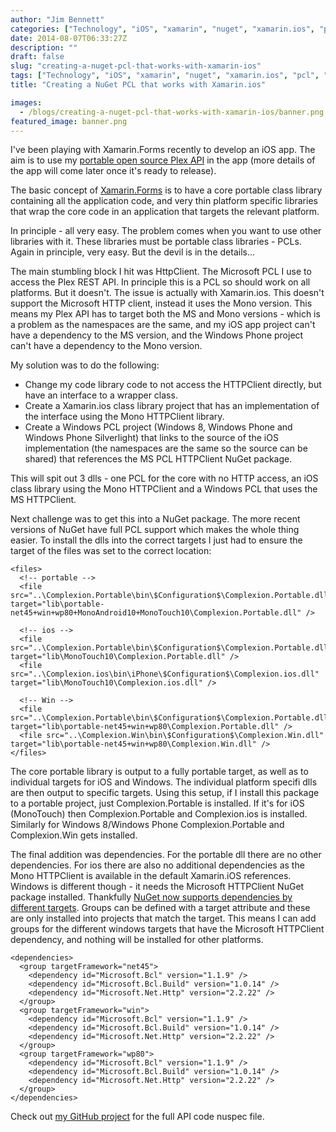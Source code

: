 ```yaml
---
author: "Jim Bennett"
categories: ["Technology", "iOS", "xamarin", "nuget", "xamarin.ios", "pcl", "nuspec", "httpclient", "portable class library"]
date: 2014-08-07T06:33:27Z
description: ""
draft: false
slug: "creating-a-nuget-pcl-that-works-with-xamarin-ios"
tags: ["Technology", "iOS", "xamarin", "nuget", "xamarin.ios", "pcl", "nuspec", "httpclient", "portable class library"]
title: "Creating a NuGet PCL that works with Xamarin.ios"

images:
  - /blogs/creating-a-nuget-pcl-that-works-with-xamarin-ios/banner.png
featured_image: banner.png
---
```



I've been playing with Xamarin.Forms recently to develop an iOS app.  The aim is to use my [portable open source Plex API](https://github.com/jimbobbennett/ComPlexion) in the app (more details of the app will come later once it's ready to release).

The basic concept of [Xamarin.Forms](http://xamarin.com/forms) is to have a core portable class library containing all the application code, and very thin platform specific libraries that wrap the core code in an application that targets the relevant platform.

In principle - all very easy.  The problem comes when you want to use other libraries with it.  These libraries must be portable class libraries - PCLs.  Again in principle, very easy.  But the devil is in the details...

The main stumbling block I hit was HttpClient.  The Microsoft PCL I use to access the Plex REST API.  In principle this is a PCL so should work on all platforms.  But it doesn't.
The issue is actually with Xamarin.ios.  This doesn't support the Microsoft HTTP client, instead it uses the Mono version.  This means my Plex API has to target both the MS and Mono versions - which is a problem as the namespaces are the same, and my iOS app project can't have a dependency to the MS version, and the Windows Phone project can't have a dependency to the Mono version.

My solution was to do the following:

* Change my code library code to not access the HTTPClient directly, but have an interface to a wrapper class.
* Create a Xamarin.ios class library project that has an implementation of the interface using the Mono HTTPClient library.
* Create a Windows PCL project (Windows 8, Windows Phone and Windows Phone Silverlight) that links to the source of the iOS implementation (the namespaces are the same so the source can be shared) that references the MS PCL HTTPClient NuGet package.

This will spit out 3 dlls - one PCL for the core with no HTTP access, an iOS class library using the Mono HTTPClient and a Windows PCL that uses the MS HTTPClient.

Next challenge was to get this into a NuGet package.  The more recent versions of NuGet have full PCL support which makes the whole thing easier.
To install the dlls into the correct targets I just had to ensure the target of the files was set to the correct location:

```
<files>
  <!-- portable -->
  <file src="..\Complexion.Portable\bin\$Configuration$\Complexion.Portable.dll" target="lib\portable-net45+win+wp80+MonoAndroid10+MonoTouch10\Complexion.Portable.dll" />
    
  <!-- ios -->
  <file src="..\Complexion.Portable\bin\$Configuration$\Complexion.Portable.dll" target="lib\MonoTouch10\Complexion.Portable.dll" />
  <file src="..\Complexion.ios\bin\iPhone\$Configuration$\Complexion.ios.dll" target="lib\MonoTouch10\Complexion.ios.dll" />
    
  <!-- Win -->
  <file src="..\Complexion.Portable\bin\$Configuration$\Complexion.Portable.dll" target="lib\portable-net45+win+wp80\Complexion.Portable.dll" />
  <file src="..\Complexion.Win\bin\$Configuration$\Complexion.Win.dll" target="lib\portable-net45+win+wp80\Complexion.Win.dll" />
</files>
```

The core portable library is output to a fully portable target, as well as to individual targets for iOS and Windows.  The individual platform specifi dlls are then output to specific targets.  Using this setup, if I install this package to a portable project, just Complexion.Portable is installed.  If it's for iOS (MonoTouch) then Complexion.Portable and Complexion.ios is installed.  Similarly for Windows 8/Windows Phone Complexion.Portable and Complexion.Win gets installed.

The final addition was dependencies.  For the portable dll there are no other dependencies.  For ios there are also no additional dependencies as the Mono HTTPClient is available in the default Xamarin.iOS references.  Windows is different though - it needs the Microsoft HTTPClient NuGet package installed.
Thankfully [NuGet now supports dependencies by different targets](http://docs.nuget.org/docs/reference/nuspec-reference#Specifying_Dependencies_in_version_2.0_and_above).  Groups can be defined with a target attribute and these are only installed into projects that match the target.  This means I can add groups for the different windows targets that have the Microsoft HTTPClient dependency, and nothing will be installed for other platforms.

```
<dependencies>
  <group targetFramework="net45">
    <dependency id="Microsoft.Bcl" version="1.1.9" />
    <dependency id="Microsoft.Bcl.Build" version="1.0.14" />
    <dependency id="Microsoft.Net.Http" version="2.2.22" />
  </group>
  <group targetFramework="win">
    <dependency id="Microsoft.Bcl" version="1.1.9" />
    <dependency id="Microsoft.Bcl.Build" version="1.0.14" />
    <dependency id="Microsoft.Net.Http" version="2.2.22" />
  </group>
  <group targetFramework="wp80">
    <dependency id="Microsoft.Bcl" version="1.1.9" />
    <dependency id="Microsoft.Bcl.Build" version="1.0.14" />
    <dependency id="Microsoft.Net.Http" version="2.2.22" />
  </group>
</dependencies>
```

Check out [my GitHub project](https://github.com/jimbobbennett/ComPlexion) for the full API code nuspec file.

